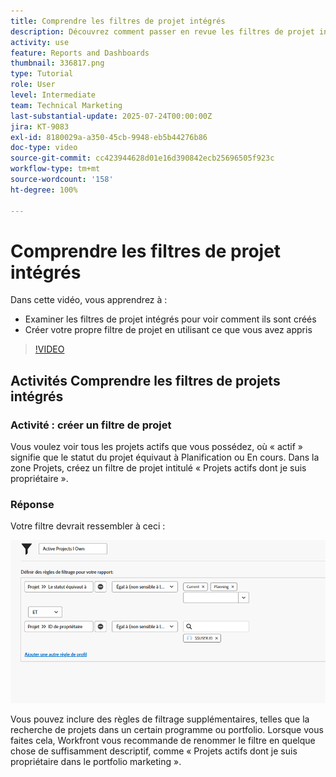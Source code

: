 ```yaml
---
title: Comprendre les filtres de projet intégrés
description: Découvrez comment passer en revue les filtres de projet intégrés pour voir comment ils sont conçus et comment créer votre propre filtre de projet dans Workfront.
activity: use
feature: Reports and Dashboards
thumbnail: 336817.png
type: Tutorial
role: User
level: Intermediate
team: Technical Marketing
last-substantial-update: 2025-07-24T00:00:00Z
jira: KT-9083
exl-id: 8180029a-a350-45cb-9948-eb5b44276b86
doc-type: video
source-git-commit: cc423944628d01e16d390842ecb25696505f923c
workflow-type: tm+mt
source-wordcount: '158'
ht-degree: 100%

---
```


# Comprendre les filtres de projet intégrés

Dans cette vidéo, vous apprendrez à :

* Examiner les filtres de projet intégrés pour voir comment ils sont créés
* Créer votre propre filtre de projet en utilisant ce que vous avez appris

>[!VIDEO](https://video.tv.adobe.com/v/336817/?quality=12&learn=on&enablevpops=0)

## Activités Comprendre les filtres de projets intégrés


### Activité : créer un filtre de projet

Vous voulez voir tous les projets actifs que vous possédez, où « actif » signifie que le statut du projet équivaut à Planification ou En cours. Dans la zone Projets, créez un filtre de projet intitulé « Projets actifs dont je suis propriétaire ».

### Réponse

Votre filtre devrait ressembler à ceci :

![Image de l’écran pour créer un filtre de projet](assets/opening-built-in-project-filters-1.png)

Vous pouvez inclure des règles de filtrage supplémentaires, telles que la recherche de projets dans un certain programme ou portfolio. Lorsque vous faites cela, Workfront vous recommande de renommer le filtre en quelque chose de suffisamment descriptif, comme « Projets actifs dont je suis propriétaire dans le portfolio marketing ».
